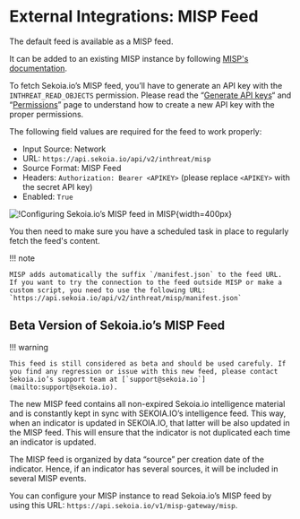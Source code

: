 # External Integrations: MISP Feed

The default feed is available as a MISP feed.

It can be added to an existing MISP instance by following [MISP's documentation](https://www.circl.lu/doc/misp/managing-feeds/).

To fetch Sekoia.io’s MISP feed, you’ll have to generate an API key with the `INTHREAT_READ_OBJECTS` permission. Please read the “[Generate API keys](../../../../getting_started/manage_api_keys)“ and “[Permissions](../../../../getting_started/Permissions)” page to understand how to create a new API key with the proper permissions.

The following field values are required for the feed to work properly:

-   Input Source: Network
-   URL: `https://api.sekoia.io/api/v2/inthreat/misp`
-   Source Format: MISP Feed
-   Headers: `Authorization: Bearer <APIKEY>` (please replace `<APIKEY>` with the secret API key)
-   Enabled: `True`

![!Configuring Sekoia.io’s MISP feed in MISP](/assets/intelligence_center/misp_feed_configuration.png){width=400px}

You then need to make sure you have a scheduled task in place to regularly fetch the feed's content.

!!! note

    MISP adds automatically the suffix `/manifest.json` to the feed URL. If you want to try the connection to the feed outside MISP or make a custom script, you need to use the following URL: `https://api.sekoia.io/api/v2/inthreat/misp/manifest.json`

## Beta Version of Sekoia.io’s MISP Feed

!!! warning

    This feed is still considered as beta and should be used carefuly. If you find any regression or issue with this new feed, please contact Sekoia.io’s support team at [`support@sekoia.io`](mailto:support@sekoia.io).

The new MISP feed contains all non-expired Sekoia.io intelligence material and is constantly kept in sync with SEKOIA.IO’s intelligence feed. This way, when an indicator is updated in SEKOIA.IO, that latter will be also updated in the MISP feed. This will ensure that the indicator is not duplicated each time an indicator is updated.

The MISP feed is organized by data “source” per creation date of the indicator. Hence, if an indicator has several sources, it will be included in several MISP events.

You can configure your MISP instance to read Sekoia.io’s MISP feed by using this URL: `https://api.sekoia.io/v1/misp-gateway/misp`.
